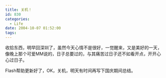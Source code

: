 ```yaml
---
title: 关机！
id: 830
categories:
  - Life
date: 2004-10-07 01:52:00
tags:
---
```


收拾东西，明早回深圳了，虽然今天心情不是很好，一觉醒来，又是美好的一天，像晚上那个可爱MM说的，日子总要过的，与其痛苦过日子还不如看开点，开开心心过日子。

Flash帮助更新好了，OK，关机，明天有时间再写下国庆期间总结。